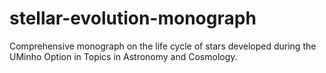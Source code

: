 # stellar-evolution-monograph
Comprehensive monograph on the life cycle of stars developed during the UMinho Option in Topics in Astronomy and Cosmology.
